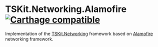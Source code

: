 # TSKit.Networking.Alamofire [![Carthage compatible](https://img.shields.io/badge/Carthage-compatible-4BC51D.svg?style=flat)](https://github.com/Carthage/Carthage)
Implementation of the [TSKit.Networking](https://github.com/adya/TSKit.Networking) framework based on [Alamofire](https://github.com/Alamofire/Alamofire) networking framework.

